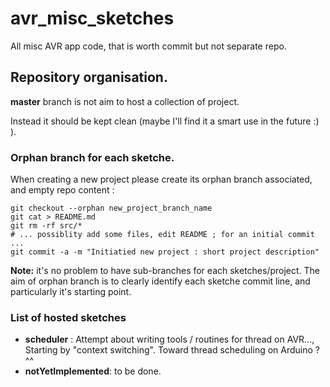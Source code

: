# avr_misc_sketches
All misc AVR app code, that is worth commit but not separate repo.

## Repository organisation.

**master** branch is not aim to host a collection of project.

Instead it should be kept clean (maybe I'll find it a smart use in the future :) ).


### Orphan branch for each sketche.

When creating a new project please create its orphan branch associated, and empty repo content : 

    git checkout --orphan new_project_branch_name 
    git cat > README.md
    git rm -rf src/*
    # ... possiblity add some files, edit README ; for an initial commit ...
    git commit -a -m "Initiatied new project : short project description"


**Note:** it's no problem to have sub-branches for each sketches/project.
The aim of orphan branch is to clearly identify each sketche commit line, and particularly it's starting point.


### List of hosted sketches 

 * **scheduler** : Attempt about writing tools / routines for thread on AVR..., Starting by "context switching". Toward thread scheduling on Arduino ? ^^
 * **notYetImplemented**: to be done.



